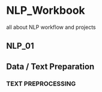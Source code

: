 # NLP_Workbook
all about NLP workflow and projects


## NLP_01
  ## Data / Text Preparation 
   ### TEXT PREPROCESSING
 
